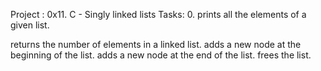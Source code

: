 Project : 0x11. C - Singly linked lists Tasks: 0. prints all the elements of a given list.

returns the number of elements in a linked list.
adds a new node at the beginning of the list.
adds a new node at the end of the list.
frees the list.

